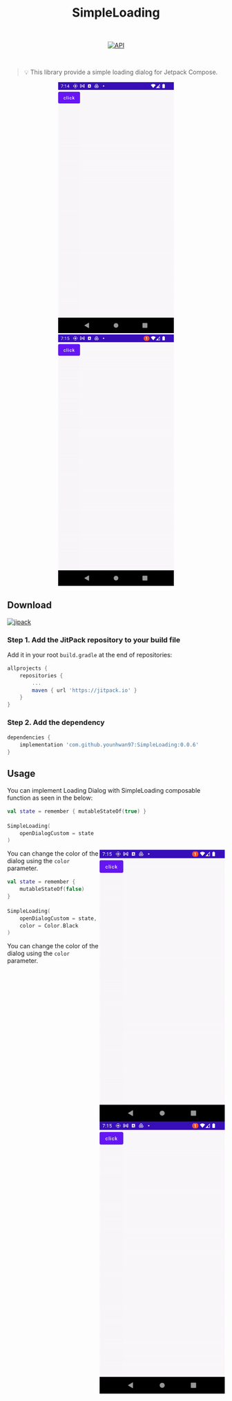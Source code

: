 <h1 align="center">SimpleLoading</h1></br>

<p align="center">
  <a href="https://android-arsenal.com/api?level=21"><img alt="API" src="https://img.shields.io/badge/API-21%2B-brightgreen.svg?style=flat"/></a>
</p><br>

> 💡 This library provide a simple loading dialog for Jetpack Compose.</p>
<p align="center">
<img src="preview/preview1.gif" width="268"/>
<img src="preview/preview2.gif" width="268"/>
</p>

## Download
[![jipack](https://jitpack.io/v/younhwan97/SimpleLoading.svg)](https://jitpack.io/#younhwan97/SimpleLoading)

### **Step 1.** Add the JitPack repository to your build file

Add it in your root `build.gradle` at the end of repositories:

```gradle
allprojects {
    repositories {
        ...
        maven { url 'https://jitpack.io' }
    }
}
```

### **Step 2.** Add the dependency

```gradle
dependencies {
    implementation 'com.github.younhwan97:SimpleLoading:0.0.6'
}
```

## Usage

You can implement Loading Dialog with SimpleLoading composable function as seen in the below:

```Kotlin
val state = remember { mutableStateOf(true) }

SimpleLoading(
    openDialogCustom = state
)
```

<div width="310" align="right">
    <img align="right" src="preview/preview2.gif" width="290"/>
</div>

You can change the color of the dialog using the `color` parameter. 

```kotlin
val state = remember {
    mutableStateOf(false)
}

SimpleLoading(
    openDialogCustom = state,
    color = Color.Black
)

```

<div width="310" align="right">
    <img align="right" src="preview/preview2.gif" width="290"/>
</div>

You can change the color of the dialog using the `color` parameter. 